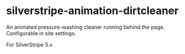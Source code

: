 # silverstripe-animation-dirtcleaner

An animated pressure-washing cleaner running behind the page. Configurable in site settings.


For SilverStripe 5.x
